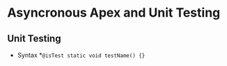 # Asyncronous Apex and Unit Testing

## Unit Testing
* Syntax
 *`@isTest static void testName() {}`

